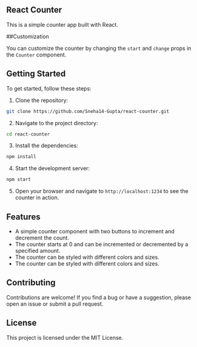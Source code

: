 ## React Counter

This is a simple counter app built with React.

##Customization

You can customize the counter by changing the `start` and `change` props in the `Counter` component.        

## Getting Started

To get started, follow these steps:

1. Clone the repository:

```bash
git clone https://github.com/Sneha14-Gupta/react-counter.git
```

2. Navigate to the project directory:

```bash
cd react-counter
```

3. Install the dependencies:

```bash
npm install
```

4. Start the development server:

```bash
npm start
```

5. Open your browser and navigate to `http://localhost:1234` to see the counter in action.

## Features

- A simple counter component with two buttons to increment and decrement the count.
- The counter starts at 0 and can be incremented or decremented by a specified amount.
- The counter can be styled with different colors and sizes.
- The counter can be styled with different colors and sizes.        

## Contributing

Contributions are welcome! If you find a bug or have a suggestion, please open an issue or submit a pull request.

## License

This project is licensed under the MIT License.             